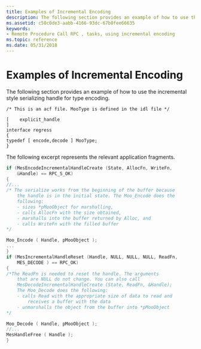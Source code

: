 ```yaml
---
title: Examples of Incremental Encoding
description: The following section provides an example of how to use the incremental style serializing handle for type encoding.
ms.assetid: c50c0de3-aabb-4166-93dc-67b0fee66635
keywords:
- Remote Procedure Call RPC , tasks, using incremental encoding
ms.topic: reference
ms.date: 05/31/2018
---
```


# Examples of Incremental Encoding

The following section provides an example of how to use the incremental style serializing handle for type encoding.

``` syntax
/* This is an acf file. MooType is defined in the idl file */

[    explicit_handle
]
interface regress
{
typedef [ encode,decode ] MooType;
}
```

The following excerpt represents the relevant application fragments.


```C++
if (MesEncodeIncrementalHandleCreate (State, AllocFn, WriteFn, 
    &Handle) == RPC_S_OK)
{
//...
/* The serialize works from the beginning of the buffer because
    the handle is in the initial state. The Moo_Encode does the
    following:
    - sizes *pMooObject for marshalling,
    - calls AllocFn with the size obtained,
    - marshalls into the buffer returned by Alloc, and
    - calls WriteFn with the filled buffer 
*/

Moo_Encode ( Handle, pMooObject );
...
}
if (MesIncrementalHandleReset (Handle, NULL, NULL, NULL, ReadFn,
    MES_DECODE ) == RPC_OK)
{
/*The ReadFn is needed to reset the handle. The arguments
    that are NULL do not change. You can also call 
    MesDecodeIncrementalHandleCreate (State, ReadFn, &Handle);
    The Moo_Decode does the following:
    - calls Read with the appropriate size of data to read and
        receives a buffer with the data
    - unmarshalls the object from the buffer into *pMooObject 
*/

Moo_Decode ( Handle, pMooObject );
//...
MesHandleFree ( Handle );
}
```



 

 




